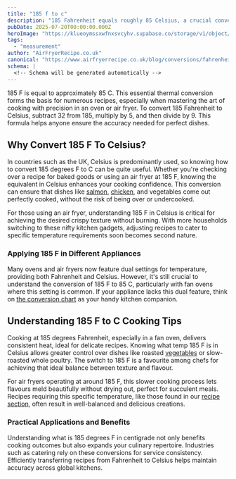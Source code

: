 ```yaml
---
title: "185 f to c"
description: "185 Fahrenheit equals roughly 85 Celsius, a crucial conversion for both cooking and baking. Whether you're using an air fryer or a fan oven, understanding temperature differences is key to getting the recipe just right. Read on for tips and further insights into these conversions."
pubDate: 2025-07-20T00:00:00.000Z
heroImage: "https://klueoymssxwfnxsvcyhv.supabase.co/storage/v1/object/public/Shmucket/185-f-to-c.png"
tags:
  - "measurement"
author: "AirFryerRecipe.co.uk"
canonical: "https://www.airfryerrecipe.co.uk/blog/conversions/fahrenheit-to-celsius/185-f-to-c"
schema: |
  <!-- Schema will be generated automatically -->
---
```


<p id="">185 F is equal to approximately 85 C. This essential thermal conversion forms the basis for numerous recipes, especially when mastering the art of cooking with precision in an oven or air fryer. To convert 185 Fahrenheit to Celsius, subtract 32 from 185, multiply by 5, and then divide by 9. This formula helps anyone ensure the accuracy needed for perfect dishes.</p><h2 id="">Why Convert 185 F To Celsius?</h2><p id="">In countries such as the UK, Celsius is predominantly used, so knowing how to convert 185 degrees F to C can be quite useful. Whether you're checking over a recipe for baked goods or using an air fryer at 185 F, knowing the equivalent in Celsius enhances your cooking confidence. This conversion can ensure that dishes like <a href="https://www.airfryerrecipe.co.uk/recipe-category/salmon" id="">salmon</a>, <a href="https://www.airfryerrecipe.co.uk/recipe-category/chicken" id="">chicken</a>, and vegetables come out perfectly cooked, without the risk of being over or undercooked.</p><p id="">For those using an air fryer, understanding 185 F in Celsius is critical for achieving the desired crispy texture without burning. With more households switching to these nifty kitchen gadgets, adjusting recipes to cater to specific temperature requirements soon becomes second nature.</p><h3 id="">Applying 185 F in Different Appliances</h3><p id="">Many ovens and air fryers now feature dual settings for temperature, providing both Fahrenheit and Celsius. However, it's still crucial to understand the conversion of 185 F to 85 C, particularly with fan ovens where this setting is common. If your appliance lacks this dual feature, think on <a href="https://www.airfryerrecipe.co.uk/air-fryer-conversion-chart" id="">the conversion chart</a> as your handy kitchen companion.</p><h2 id="">Understanding 185 F to C Cooking Tips</h2><p id="">Cooking at 185 degrees Fahrenheit, especially in a fan oven, delivers consistent heat, ideal for delicate recipes. Knowing what temp 185 F is in Celsius allows greater control over dishes like roasted <a href="https://www.airfryerrecipe.co.uk/recipe-category/vegetables" id="">vegetables</a> or slow-roasted whole poultry. The switch to 185 F is a favourite among chefs for achieving that ideal balance between texture and flavour.</p><p id="">For air fryers operating at around 185 F, this slower cooking process lets flavours meld beautifully without drying out, perfect for succulent meals. Recipes requiring this specific temperature, like those found in our <a href="https://www.airfryerrecipe.co.uk/recipes" id="">recipe section</a>, often result in well-balanced and delicious creations.</p><h3 id="">Practical Applications and Benefits</h3><p id="">Understanding what is 185 degrees F in centigrade not only benefits cooking outcomes but also expands your culinary repertoire. Industries such as catering rely on these conversions for service consistency. Efficiently transferring recipes from Fahrenheit to Celsius helps maintain accuracy across global kitchens.</p>
